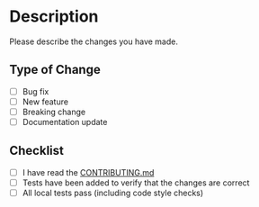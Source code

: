 # Description

Please describe the changes you have made.

## Type of Change

- [ ] Bug fix
- [ ] New feature
- [ ] Breaking change
- [ ] Documentation update

## Checklist

- [ ] I have read the [CONTRIBUTING.md](https://github.com/guanshiyin28/Minimalist-Animated-Login/blob/master/CONTRIBUTING.md)
- [ ] Tests have been added to verify that the changes are correct
- [ ] All local tests pass (including code style checks)

